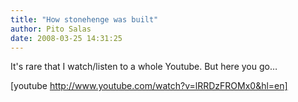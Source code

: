```yaml
---
title: "How stonehenge was built"
author: Pito Salas
date: 2008-03-25 14:31:25
---
```



It's rare that I watch/listen to a whole Youtube. But here you go…

[youtube http://www.youtube.com/watch?v=lRRDzFROMx0&hl=en]


